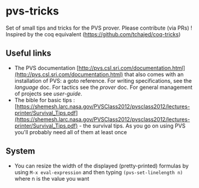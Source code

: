 # pvs-tricks
Set of small tips and tricks for the PVS prover. Please contribute (via PRs) ! Inspired by the coq equivalent (https://github.com/tchajed/coq-tricks)

## Useful links
* The PVS documentation [http://pvs.csl.sri.com/documentation.html](http://pvs.csl.sri.com/documentation.html) that also comes with an installation of PVS: a goto reference. For writing specifications, see the *language* doc. For tactics see the *prover* doc. For general management of projects see *user-guide*.
* The bible for basic tips : [https://shemesh.larc.nasa.gov/PVSClass2012/pvsclass2012/lectures-printer/Survival_Tips.pdf](https://shemesh.larc.nasa.gov/PVSClass2012/pvsclass2012/lectures-printer/Survival_Tips.pdf) - the survival tips. As you go on using PVS you'll probably need all of them at least once

## System
* You can resize the width of the displayed (pretty-printed) formulas by using `M-x eval-expression` and then typing `(pvs-set-linelength n)` where n is the value you want
